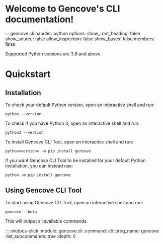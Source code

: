 # Welcome to Gencove's CLI documentation!

::: gencove.cli
    handler: python
    options:
        show_root_heading: false
        show_source: false
        allow_inspection: false
        show_bases: false
        members: false

Supported Python versions are 3.8 and above.

# Quickstart

## Installation

To check your default Python version, open an interactive shell and run:

```
python --version
```

To check if you have Python 3, open an interactive shell and run:

```
python3 --version
```

To install Gencove CLI Tool, open an interactive shell and run:

```
python<version> -m pip install gencove
```

If you want Gencove CLI Tool to be installed for your default Python installation, you can instead use:

```
python -m pip install gencove
```

## Using Gencove CLI Tool

To start using Gencove CLI Tool, open an interactive shell and run:

```
gencove --help
```

This will output all available commands.

::: mkdocs-click
    :module: gencove.cli
    :command: cli
    :prog_name: gencove
    :list_subcommands: true
    :depth: 0
